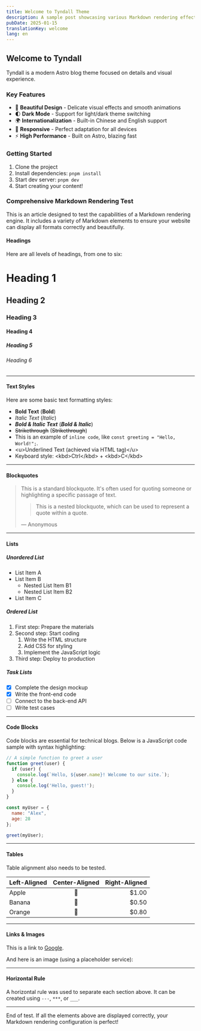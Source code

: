 ```yaml
---
title: Welcome to Tyndall Theme
description: A sample post showcasing various Markdown rendering effects in Tyndall theme
pubDate: 2025-01-15
translationKey: welcome
lang: en
---
```


## Welcome to Tyndall

Tyndall is a modern Astro blog theme focused on details and visual experience.

### Key Features

- 🎨 **Beautiful Design** - Delicate visual effects and smooth animations
- 🌓 **Dark Mode** - Support for light/dark theme switching
- 🌍 **Internationalization** - Built-in Chinese and English support
- 📱 **Responsive** - Perfect adaptation for all devices
- ⚡ **High Performance** - Built on Astro, blazing fast

### Getting Started

1. Clone the project
2. Install dependencies: `pnpm install`
3. Start dev server: `pnpm dev`
4. Start creating your content!

### Comprehensive Markdown Rendering Test

This is an article designed to test the capabilities of a Markdown rendering engine. It includes a variety of Markdown elements to ensure your website can display all formats correctly and beautifully.

#### Headings

Here are all levels of headings, from one to six:

# Heading 1

## Heading 2

### Heading 3

#### Heading 4

##### Heading 5

###### Heading 6

-----

#### Text Styles

Here are some basic text formatting styles:

  * **Bold Text** (**Bold**)
  * *Italic Text* (*Italic*)
  * ***Bold & Italic Text*** (***Bold & Italic***)
  * ~~Strikethrough~~ (~~Strikethrough~~)
  * This is an example of `inline code`, like `const greeting = "Hello, World!";`.
  * \<u\>Underlined Text (achieved via HTML tag)\</u\>
  * Keyboard style: \<kbd\>Ctrl\</kbd\> + \<kbd\>C\</kbd\>

-----

#### Blockquotes

> This is a standard blockquote. It's often used for quoting someone or highlighting a specific passage of text.
>
> > This is a nested blockquote, which can be used to represent a quote within a quote.
>
> — Anonymous

-----

#### Lists

##### Unordered List

  * List Item A
  * List Item B
      * Nested List Item B1
      * Nested List Item B2
  * List Item C

##### Ordered List

1.  First step: Prepare the materials
2.  Second step: Start coding
    1.  Write the HTML structure
    2.  Add CSS for styling
    3.  Implement the JavaScript logic
3.  Third step: Deploy to production

##### Task Lists

  - [x] Complete the design mockup
  - [x] Write the front-end code
  - [ ] Connect to the back-end API
  - [ ] Write test cases

-----

#### Code Blocks

Code blocks are essential for technical blogs. Below is a JavaScript code sample with syntax highlighting:

```javascript
// A simple function to greet a user
function greet(user) {
  if (user) {
    console.log(`Hello, ${user.name}! Welcome to our site.`);
  } else {
    console.log('Hello, guest!');
  }
}

const myUser = {
  name: "Alex",
  age: 28
};

greet(myUser);
```

-----

#### Tables

Table alignment also needs to be tested.

| Left-Aligned | Center-Aligned | Right-Aligned |
| :--- | :---: | ---: |
| Apple | 🍎 | $1.00 |
| Banana | 🍌 | $0.50 |
| Orange | 🍊 | $0.80 |

-----

#### Links & Images

This is a link to [Google](https://www.google.com "Tooltip Title").

And here is an image (using a placeholder service):

-----

#### Horizontal Rule

A horizontal rule was used to separate each section above. It can be created using `---`, `***`, or `___`.

-----
End of test. If all the elements above are displayed correctly, your Markdown rendering configuration is perfect\!